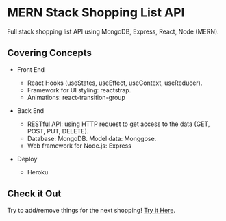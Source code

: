 # MERN Stack Shopping List API
Full stack shopping list API using MongoDB, Express, React, Node (MERN). 


## Covering Concepts
* Front End
  - React Hooks (useStates, useEffect, useContext, useReducer).
  - Framework for UI styling: reactstrap. 
  - Animations: react-transition-group
  
* Back End
  - RESTful API: using HTTP request to get access to the data (GET, POST, PUT, DELETE). 
  - Database: MongoDB. Model data: Monggose. 
  - Web framework for Node.js: Express

* Deploy
  - Heroku

## Check it Out
Try to add/remove things for the next shopping!
[Try it Here](https://mern-shopping-list000.herokuapp.com/). 
